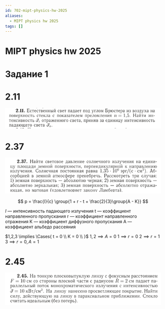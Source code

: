 ```yaml
---
id: 702-mipt-physics-hw-2025
aliases:
  - MIPT physics hw 2025
tags: []
---
```


# MIPT physics hw 2025

# Задание 1

# 2.11

![2.11](assets/imgs/24-03-25_19-34-50_774_24-03-25_19-34-50_724.png)

# 2.37

![2.37](assets/imgs/24-03-25_20-25-06_393_24-03-25_20-25-06_455.png)

$$
p = \frac{I}{c} \group{1 + r - t + \frac{2}{3}\group{A - K}}
$$

$I$ — интенсивность падающего излучения
t — коэффициент направленного пропускания
r — коэффициент направленного отражения
K — коэффициент диффузного пропускания
A — коэффициент альбедо рассеяния

$1,2,3 \implies \Cases{
t = 0 \\
K = 0 \\
}$
$1,2 \implies A = 0$
$1 \implies r = 0$
$2 \implies r = 1$
$3 \implies r = 0, A = 1$

# 2.45

![2.45](assets/imgs/24-03-25_20-35-21_139_24-03-25_20-35-21_359.png)
